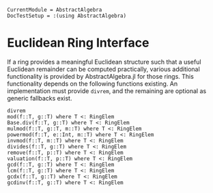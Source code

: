 ```@meta
CurrentModule = AbstractAlgebra
DocTestSetup = :(using AbstractAlgebra)
```

# Euclidean Ring Interface

If a ring provides a meaningful Euclidean structure such that a useful Euclidean
remainder can be computed practically, various additional functionality is provided
by AbstractAlgebra.jl for those rings. This functionality depends on the following
functions existing. An implementation must provide `divrem`, and the remaining
are optional as generic fallbacks exist.

```@docs
divrem
mod(f::T, g::T) where T <: RingElem
Base.div(f::T, g::T) where T <: RingElem
mulmod(f::T, g::T, m::T) where T <: RingElem
powermod(f::T, e::Int, m::T) where T <: RingElem
invmod(f::T, m::T) where T <: RingElem
divides(f::T, g::T) where T <: RingElem
remove(f::T, p::T) where T <: RingElem
valuation(f::T, p::T) where T <: RingElem
gcd(f::T, g::T) where T <: RingElem
lcm(f::T, g::T) where T <: RingElem
gcdx(f::T, g::T) where T <: RingElem
gcdinv(f::T, g::T) where T <: RingElem
```
